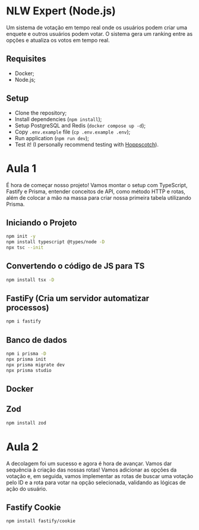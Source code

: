 # NLW Expert (Node.js)

Um sistema de votação em tempo real onde os usuários podem criar uma enquete e outros usuários podem votar. O sistema gera um ranking entre as opções e atualiza os votos em tempo real.

## Requisites

- Docker;
- Node.js;

## Setup

- Clone the repository;
- Install dependencies (`npm install`);
- Setup PostgreSQL and Redis (`docker compose up -d`);
- Copy `.env.example` file (`cp .env.example .env`);
- Run application (`npm run dev`);
- Test it! (I personally recommend testing with [Hoppscotch](https://hoppscotch.io/)).

# Aula 1

É hora de começar nosso projeto! Vamos montar o setup com TypeScript, Fastify e Prisma, entender conceitos de API, como método HTTP e rotas, além de colocar a mão na massa para criar nossa primeira tabela utilizando Prisma.

## Iniciando o Projeto

```sh
npm init -y
npm install typescript @types/node -D
npx tsc --init
```

## Convertendo o código de JS para TS

```sh
npm install tsx -D
```

## FastiFy (Cria um servidor automatizar processos)

```sh
npm i fastify
```

## Banco de dados

```sh
npm i prisma -D
npx prisma init
npx prisma migrate dev
npx prisma studio
```

## Docker

## Zod

```sh
npm install zod
```

# Aula 2

A decolagem foi um sucesso e agora é hora de avançar. Vamos dar sequência à criação das nossas rotas! Vamos adicionar as opções da votação e, em seguida, vamos implementar as rotas de buscar uma votação pelo ID e a rota para votar na opção selecionada, validando as lógicas de ação do usuário.

## Fastify Cookie

```sh
npm install fastify/cookie
```
